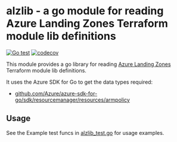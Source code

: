 # alzlib - a go module for reading Azure Landing Zones Terraform module lib definitions

[![Go test](https://github.com/matt-FFFFFF/alzlib/actions/workflows/go-test.yml/badge.svg)](https://github.com/matt-FFFFFF/alzlib/actions/workflows/go-test.yml) [![codecov](https://codecov.io/gh/matt-FFFFFF/alzlib/branch/main/graph/badge.svg?token=8A28XRERB2)](https://codecov.io/gh/matt-FFFFFF/alzlib)

This module provides a go library for reading [Azure Landing Zones](https://github.com/Azure/terraform-azurerm-caf-enterprise-scale) Terraform module lib definitions.

It uses the Azure SDK for Go to get the data types required:

* [github.com/Azure/azure-sdk-for-go/sdk/resourcemanager/resources/armpolicy](https://github.com/Azure/azure-sdk-for-go/tree/main/sdk/resourcemanager/resources/armpolicy)

## Usage

See the Example test funcs in [alzlib_test.go](alzlib_test.go) for usage examples.
